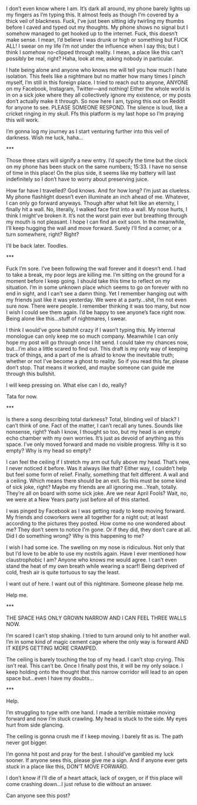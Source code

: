I don’t even know where I am. It’s dark all around, my phone barely lights up my fingers as I’m typing this. It almost feels as though I’m covered by a thick veil of blackness. Fuck, I’ve just been sitting idly twirling my thumbs before I caved and typed out my thoughts. My phone shows no signal but I somehow managed to get hooked up to the internet. Fuck, this doesn’t make sense. I mean, I’d believe I was drunk or high or something but FUCK ALL! I swear on my life I’m not under the influence when I say this; but I think I somehow no-clipped through reality. I mean, a place like this can’t possibly be real, right? Haha, look at me, asking nobody in particular. 

I hate being alone and anyone who knows me will tell you how much I hate isolation. This feels like a nightmare but no matter how many times I pinch myself, I’m still in this foreign place. I tried to reach out to anyone, ANYONE on my Facebook, Instagram, Twitter—and nothing! Either the whole world is in on a sick joke where they all collectively ignore my existence, or my posts don’t actually make it through. So now here I am, typing this out on Reddit for anyone to see. PLEASE SOMEONE RESPOND. The silence is loud, like a cricket ringing in my skull. Ffs this platform is my last hope so I’m praying this will work. 

I’m gonna log my journey as I start venturing further into this veil of darkness. Wish me luck, haha…

\*\*\*

Those three stars will signify a new entry. I’d specify the time but the clock on my phone has been stuck on the same numbers; 15:33. I have no sense of time in this place! On the plus side, it seems like my battery will last indefinitely so I don’t have to worry about preserving juice. 

How far have I travelled? God knows. And for how long? I’m just as clueless. My phone flashlight doesn’t even illuminate an inch ahead of me. Whatever, I can only go forward anyways. Though after what felt like an eternity, I finally hit a wall. No, literally, I walked face first into a wall. My nose hurts, I think I might’ve broken it. It’s not the worst pain ever but breathing through my mouth is not pleasant. I hope I can find an exit soon. In the meanwhile, I’ll keep hugging the wall and move forward. Surely I’ll find a corner, or a turn somewhere, right? Right? 

I’ll be back later. Toodles.

\*\*\*

Fuck I’m sore. I’ve been following the wall forever and it doesn’t end. I had to take a break, my poor legs are killing me. I’m sitting on the ground for a moment before I keep going. I should take this time to reflect on my situation. I’m in some unknown place which seems to go on forever with no end in sight, and I can’t see a damn thing. Yet I remember hanging out with my friends just like it was yesterday. We were at a party…shit, I’m not even sure now. There were people. I remember thinking it was too many, but now I wish I could see them again. I’d be happy to see anyone’s face right now. Being alone like this…stuff of nightmares, I swear. 

I think I would’ve gone batshit crazy if I wasn’t typing this. My internal monologue can only keep me so much company. Meanwhile I can only hope my post will go through once I hit send. I could take my chances now, but…I’m also a little scared to find out. This draft is my only way of keeping track of things, and a part of me is afraid to know the inevitable truth; whether or not I’ve become a ghost to reality. So if you read this far, please don’t stop. That means it worked, and maybe someone can guide me through this bullshit. 

I will keep pressing on. What else can I do, really?

Tata for now.

\*\*\*

Is there a song describing total darkness? Total, blinding veil of black? I can’t think of one. Fact of the matter, I can’t recall any tunes. Sounds like nonsense, right? Yeah I know, I thought so too, but my head is an empty echo chamber with my own worries. It’s just as devoid of anything as this space. I’ve only moved forward and made no visible progress. Why is it so empty? Why is my head so empty? 

I can feel the ceiling if I stretch my arm out fully above my head. That’s new, I never noticed it before. Was it always like that? Either way, I couldn’t help but feel some form of relief. Finally, something that felt different. A wall and a ceiling. Which means there should be an exit. So this must be some kind of sick joke, right? Maybe my friends are all ignoring me…Yeah, totally. They’re all on board with some sick joke. Are we near April Fools? Wait, no, we were at a New Years party just before all of this started. 

I was pinged by Facebook as I was getting ready to keep moving forward. My friends and coworkers were all together for a night out; at least according to the pictures they posted. How come no one wondered about me? They don’t seem to notice I’m gone. Or if they did, they don’t care at all. Did I do something wrong? Why is this happening to me? 

I wish I had some ice. The swelling on my nose is ridiculous. Not only that but I’d love to be able to use my nostrils again. Have I ever mentioned how claustrophobic I am? Anyone who knows me would agree. I can’t even stand the heat of my own breath while wearing a scarf! Being deprived of cold, fresh air is quite tortuous to say the least. 

I want out of here. I want out of this nightmare. Someone please help me.

Help me.

\*\*\*

THE SPACE HAS ONLY GROWN NARROW AND I CAN FEEL THREE WALLS NOW.

I’m scared I can’t stop shaking. I tried to turn around only to hit another wall. I’m in some kind of magic cement cage where the only way is forward AND IT KEEPS GETTING MORE CRAMPED.

The ceiling is barely touching the top of my head. I can’t stop crying. This isn’t real. This can’t be. Once I finally post this, it will be my only solace. I keep holding onto the thought that this narrow corridor will lead to an open space but…even I have my doubts…

\*\*\*

Help.

I’m struggling to type with one hand. I made a terrible mistake moving forward and now I’m stuck crawling. My head is stuck to the side. My eyes hurt from side glancing. 

The ceiling is gonna crush me if I keep moving. I barely fit as is. The path never got bigger. 

I’m gonna hit post and pray for the best. I should’ve gambled my luck sooner. If anyone sees this, please give me a sign. And if anyone ever gets stuck in a place like this, DON’T MOVE FORWARD.

I don’t know if I’ll die of a heart attack, lack of oxygen, or if this place will come crashing down…I just refuse to die without an answer.

Can anyone see this post?